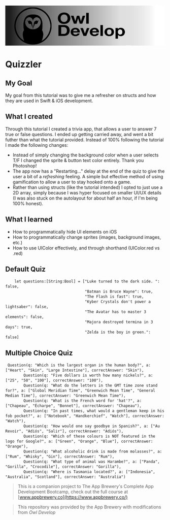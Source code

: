 ![Owl Develop Banner](OwlDevelopBanner.png)

#  Quizzler

## My Goal

My goal from this tutorial was to give me a refresher on structs and how they are used in Swift & iOS development. 

## What I created

Through this tutorial I created a trivia app, that allows a user to answer 7 true or false questions. I ended up getting carried away, and went a bit futher than what the tutorial provided. Instead of 100% following the tutorial I made the following changes: 

* Instead of simply changing the background color when a user selects T/F I changed the sprite & button text color entirely. Thank you Photoshop!
* The app now has a "Restarting..." delay at the end of the quiz to give the user a bit of a _refreshing_ feeling. A simple but effective method of using gamification to allow a user to stay hooked onto a game.
* Rather than using structs (like the tutorial intended) I opted to just use a 2D array, simply because I was hyper focused on smaller UI/UX details (I was also stuck on the autolayout for about half an hour, if I'm being 100% honest). 

## What I learned

* How to programmatically hide UI elements on iOS
* How to programmatically change sprites (images, background images, etc.)
* How to use UIColor effectively, and through shorthand (UIColor.red vs .red)



## Default Quiz

```
    let questions:[String:Bool] = ["Luke turned to the dark side. ": false,
                                   "Batman is Bruce Wayne": true,
                                   "The Flash is fast": true,
                                   "Kyber Crystals don't power a lightsaber": false,
                                   "The Avatar has to master 3 elements": false,
                                   "Majora destroyed termina in 3 days": true,
                                   "Zelda is the boy in green.": false]
```

## Multiple Choice Quiz

```
 Question(q: "Which is the largest organ in the human body?", a: ["Heart", "Skin", "Large Intestine"], correctAnswer: "Skin"),
        Question(q: "Five dollars is worth how many nickels?", a: ["25", "50", "100"], correctAnswer: "100"),
        Question(q: "What do the letters in the GMT time zone stand for?", a: ["Global Meridian Time", "Greenwich Mean Time", "General Median Time"], correctAnswer: "Greenwich Mean Time"),
        Question(q: "What is the French word for 'hat'?", a: ["Chapeau", "Écharpe", "Bonnet"], correctAnswer: "Chapeau"),
        Question(q: "In past times, what would a gentleman keep in his fob pocket?", a: ["Notebook", "Handkerchief", "Watch"], correctAnswer: "Watch"),
        Question(q: "How would one say goodbye in Spanish?", a: ["Au Revoir", "Adiós", "Salir"], correctAnswer: "Adiós"),
        Question(q: "Which of these colours is NOT featured in the logo for Google?", a: ["Green", "Orange", "Blue"], correctAnswer: "Orange"),
        Question(q: "What alcoholic drink is made from molasses?", a: ["Rum", "Whisky", "Gin"], correctAnswer: "Rum"),
        Question(q: "What type of animal was Harambe?", a: ["Panda", "Gorilla", "Crocodile"], correctAnswer: "Gorilla"),
        Question(q: "Where is Tasmania located?", a: ["Indonesia", "Australia", "Scotland"], correctAnswer: "Australia")
```        


>This is a companion project to The App Brewery's Complete App Development Bootcamp, check out the full course at [www.appbrewery.co](https://www.appbrewery.co/)

>This repository was provided by the App Brewery with modifications from _Owl Develop_
